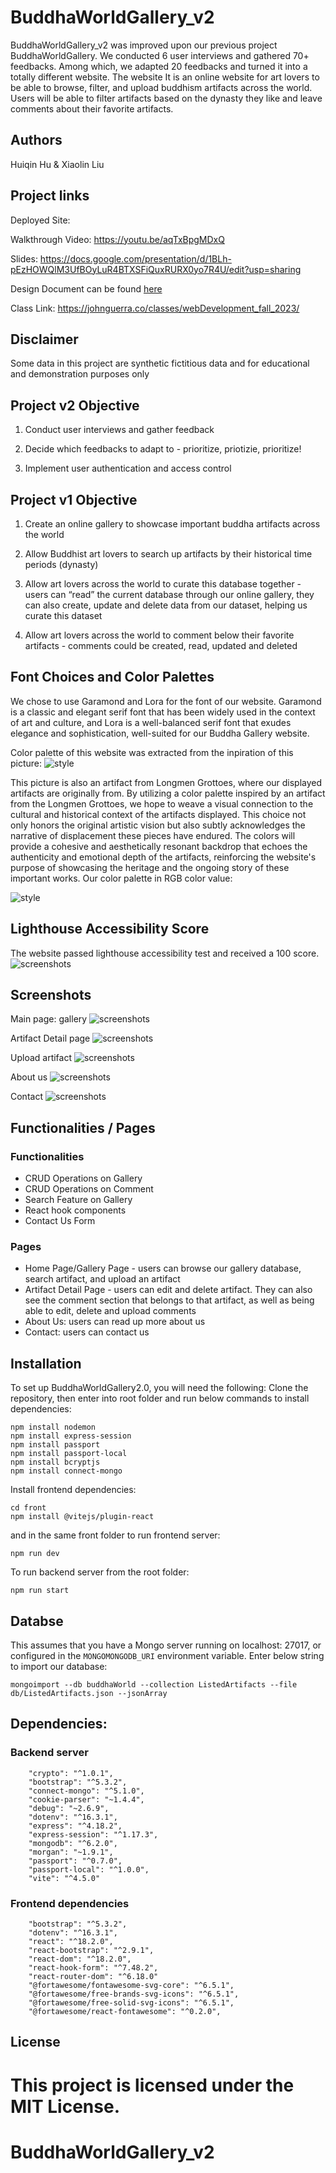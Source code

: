 # BuddhaWorldGallery_v2

BuddhaWorldGallery_v2 was improved upon our previous project BuddhaWorldGallery. We conducted 6 user interviews and gathered 70+ feedbacks. Among which, we adapted 20 feedbacks and turned it into a totally different website. The website It is an online website for art lovers to be able to browse, filter, and upload buddhism artifacts across the world. Users will be able to filter artifacts based on the dynasty they like and leave comments about their favorite artifacts.

## Authors

Huiqin Hu & Xiaolin Liu

## Project links

Deployed Site:

Walkthrough Video: https://youtu.be/aqTxBpgMDxQ

Slides: https://docs.google.com/presentation/d/1BLh-pEzHOWQlM3UfBOyLuR4BTXSFiQuxRURX0yo7R4U/edit?usp=sharing

Design Document can be found [here](./design-document.md)

Class Link: https://johnguerra.co/classes/webDevelopment_fall_2023/

## Disclaimer

Some data in this project are synthetic fictitious data and for educational and demonstration purposes only

## Project v2 Objective

1. Conduct user interviews and gather feedback

2. Decide which feedbacks to adapt to - prioritize, priotizie, prioritize!

3. Implement user authentication and access control

## Project v1 Objective

1. Create an online gallery to showcase important buddha artifacts across the world

2. Allow Buddhist art lovers to search up artifacts by their historical time periods (dynasty)

3. Allow art lovers across the world to curate this database together - users can “read” the current database through our online gallery, they can also create, update and delete data from our dataset, helping us curate this dataset

4. Allow art lovers across the world to comment below their favorite artifacts - comments could be created, read, updated and deleted

## Font Choices and Color Palettes

We chose to use Garamond and Lora for the font of our website. Garamond is a classic and elegant serif font that has been widely used in the context of art and culture, and Lora is a well-balanced serif font that exudes elegance and sophistication, well-suited for our Buddha Gallery website.

Color palette of this website was extracted from the inpiration of this picture:
![style](./style/Inspiration.png)

This picture is also an artifact from Longmen Grottoes, where our displayed artifacts are originally from. By utilizing a color palette inspired by an artifact from the Longmen Grottoes, we hope to weave a visual connection to the cultural and historical context of the artifacts displayed. This choice not only honors the original artistic vision but also subtly acknowledges the narrative of displacement these pieces have endured. The colors will provide a cohesive and aesthetically resonant backdrop that echoes the authenticity and emotional depth of the artifacts, reinforcing the website's purpose of showcasing the heritage and the ongoing story of these important works.
Our color palette in RGB color value:

![style](./style/Extracted_color_palette.png)

## Lighthouse Accessibility Score

The website passed lighthouse accessibility test and received a 100 score.
![screenshots](./screenshots/lighthouse.jpg)

## Screenshots

Main page: gallery
![screenshots](./screenshots/home.png)

Artifact Detail page
![screenshots](./screenshots/detail.png)

Upload artifact
![screenshots](./screenshots/upload.png)

About us
![screenshots](./screenshots/aboutus.png)

Contact
![screenshots](./screenshots/contact.png)

## Functionalities / Pages

### Functionalities

- CRUD Operations on Gallery
- CRUD Operations on Comment
- Search Feature on Gallery
- React hook components
- Contact Us Form

### Pages

- Home Page/Gallery Page - users can browse our gallery database, search artifact, and upload an artifact
- Artifact Detail Page - users can edit and delete artifact. They can also see the comment section that belongs to that artifact, as well as being able to edit, delete and upload comments
- About Us: users can read up more about us
- Contact: users can contact us

## Installation

To set up BuddhaWorldGallery2.0, you will need the following:
Clone the repository, then enter into root folder and run below commands to install dependencies:

```
npm install nodemon
npm install express-session
npm install passport
npm install passport-local
npm install bcryptjs
npm install connect-mongo
```

Install frontend dependencies:

```
cd front
npm install @vitejs/plugin-react
```

and in the same front folder to run frontend server:

```
npm run dev
```

To run backend server from the root folder:

```
npm run start
```

## Databse

This assumes that you have a Mongo server running on localhost: 27017, or configured in the `MONGOMONGODB_URI` environment variable.
Enter below string to import our database:

```
mongoimport --db buddhaWorld --collection ListedArtifacts --file db/ListedArtifacts.json --jsonArray
```

## Dependencies:

### Backend server

```
    "crypto": "^1.0.1",
    "bootstrap": "^5.3.2",
    "connect-mongo": "^5.1.0",
    "cookie-parser": "~1.4.4",
    "debug": "~2.6.9",
    "dotenv": "^16.3.1",
    "express": "^4.18.2",
    "express-session": "^1.17.3",
    "mongodb": "^6.2.0",
    "morgan": "~1.9.1",
    "passport": "^0.7.0",
    "passport-local": "^1.0.0",
    "vite": "^4.5.0"
```

### Frontend dependencies

```
    "bootstrap": "^5.3.2",
    "dotenv": "^16.3.1",
    "react": "^18.2.0",
    "react-bootstrap": "^2.9.1",
    "react-dom": "^18.2.0",
    "react-hook-form": "^7.48.2",
    "react-router-dom": "^6.18.0"
    "@fortawesome/fontawesome-svg-core": "^6.5.1",
    "@fortawesome/free-brands-svg-icons": "^6.5.1",
    "@fortawesome/free-solid-svg-icons": "^6.5.1",
    "@fortawesome/react-fontawesome": "^0.2.0",
```

## License

# This project is licensed under the MIT License.

# BuddhaWorldGallery_v2
